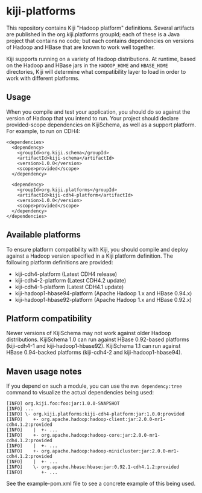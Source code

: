 kiji-platforms
==============

This repository contains Kiji "Hadoop platform" definitions. Several artifacts
are published in the org.kiji.platforms groupId; each of these is a Java
project that contains no code; but each contains dependencies on versions of
Hadoop and HBase that are known to work well together.

Kiji supports running on a variety of Hadoop distributions. At runtime, based
on the Hadoop and HBase jars in the `HADOOP_HOME` and `HBASE_HOME`
directories, Kiji will determine what compatibility layer to load in order to
work with different platforms.

Usage
-----

When you compile and test your application, you should do so against the
version of Hadoop that you intend to run. Your project should declare
provided-scope dependencies on KijiSchema, as well as a support platform. For
example, to run on CDH4:

    <dependencies>
      <dependency>
        <groupId>org.kiji.schema</groupId>
        <artifactId>kiji-schema</artifactId>
        <version>1.0.0</version>
        <scope>provided</scope>
      </dependency>

      <dependency>
        <groupId>org.kiji.platforms</groupId>
        <artifactId>kiji-cdh4-platform</artifactId>
        <version>1.0.0</version>
        <scope>provided</scope>
      </dependency>
    </dependencies>


Available platforms
-------------------

To ensure platform compatibility with Kiji, you should compile and deploy
against a Hadoop version specified in a Kiji platform definition. The
following platform definitions are provided:

* kiji-cdh4-platform (Latest CDH4 release)
* kiji-cdh4-2-platform (Latest CDH4.2 update)
* kiji-cdh4-1-platform (Latest CDH4.1 update)
* kiji-hadoop1-hbase94-platform (Apache Hadoop 1.x and HBase 0.94.x)
* kiji-hadoop1-hbase92-platform (Apache Hadoop 1.x and HBase 0.92.x)

Platform compatibility
----------------------

Newer versions of KijiSchema may not work against older Hadoop distributions.
KijiSchema 1.0 can run against HBase 0.92-based platforms (kiji-cdh4-1 and
kiji-hadoop1-hbase92). KijiSchema 1.1 can run against HBase 0.94-backed
platforms (kiji-cdh4-2 and kiji-hadoop1-hbase94).

Maven usage notes
-----------------

If you depend on such a module, you can use the `mvn dependency:tree` command
to visualize the actual dependencies being used:

    [INFO] org.kiji.foo:foo:jar:1.0.0-SNAPSHOT
    [INFO] ...
    [INFO] \- org.kiji.platforms:kiji-cdh4-platform:jar:1.0.0:provided
    [INFO]    +- org.apache.hadoop:hadoop-client:jar:2.0.0-mr1-cdh4.1.2:provided
    [INFO]    |  +- ...
    [INFO]    +- org.apache.hadoop:hadoop-core:jar:2.0.0-mr1-cdh4.1.2:provided
    [INFO]    |  +- ...
    [INFO]    +- org.apache.hadoop:hadoop-minicluster:jar:2.0.0-mr1-cdh4.1.2:provided
    [INFO]    |  +- ...
    [INFO]    \- org.apache.hbase:hbase:jar:0.92.1-cdh4.1.2:provided
    [INFO]       +- ...


See the example-pom.xml file to see a concrete example of this being used.
